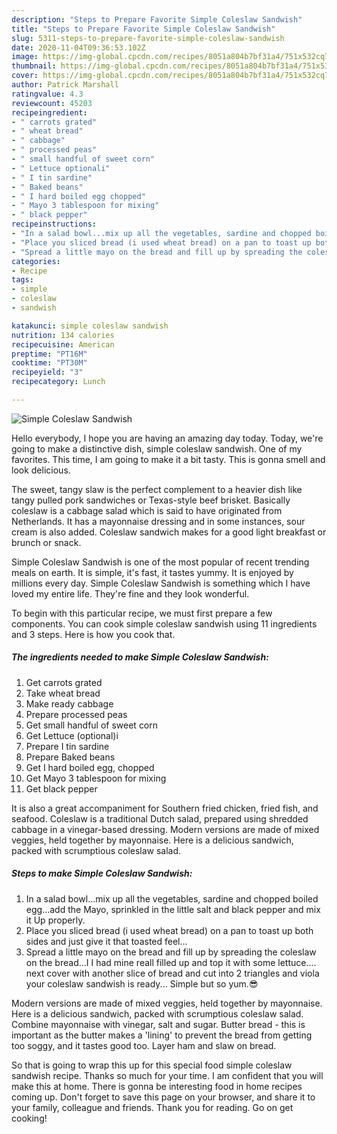```yaml
---
description: "Steps to Prepare Favorite Simple Coleslaw Sandwish"
title: "Steps to Prepare Favorite Simple Coleslaw Sandwish"
slug: 5311-steps-to-prepare-favorite-simple-coleslaw-sandwish
date: 2020-11-04T09:36:53.102Z
image: https://img-global.cpcdn.com/recipes/8051a804b7bf31a4/751x532cq70/simple-coleslaw-sandwish-recipe-main-photo.jpg
thumbnail: https://img-global.cpcdn.com/recipes/8051a804b7bf31a4/751x532cq70/simple-coleslaw-sandwish-recipe-main-photo.jpg
cover: https://img-global.cpcdn.com/recipes/8051a804b7bf31a4/751x532cq70/simple-coleslaw-sandwish-recipe-main-photo.jpg
author: Patrick Marshall
ratingvalue: 4.3
reviewcount: 45203
recipeingredient:
- " carrots grated"
- " wheat bread"
- " cabbage"
- " processed peas"
- " small handful of sweet corn"
- " Lettuce optionali"
- " I tin sardine"
- " Baked beans"
- " I hard boiled egg chopped"
- " Mayo 3 tablespoon for mixing"
- " black pepper"
recipeinstructions:
- "In a salad bowl...mix up all the vegetables, sardine and chopped boiled egg...add the Mayo, sprinkled in the little salt and black pepper and mix it Up properly."
- "Place you sliced bread (i used wheat bread) on a pan to toast up both sides and just give it that toasted feel..."
- "Spread a little mayo on the bread and fill up by spreading the coleslaw on the bread...I I had mine reall filled up and top it with some lettuce.... next cover with another slice of bread and cut into 2 triangles and viola your coleslaw sandwish is ready... Simple but so yum.😎"
categories:
- Recipe
tags:
- simple
- coleslaw
- sandwish

katakunci: simple coleslaw sandwish 
nutrition: 134 calories
recipecuisine: American
preptime: "PT16M"
cooktime: "PT30M"
recipeyield: "3"
recipecategory: Lunch

---
```



![Simple Coleslaw Sandwish](https://img-global.cpcdn.com/recipes/8051a804b7bf31a4/751x532cq70/simple-coleslaw-sandwish-recipe-main-photo.jpg)

Hello everybody, I hope you are having an amazing day today. Today, we're going to make a distinctive dish, simple coleslaw sandwish. One of my favorites. This time, I am going to make it a bit tasty. This is gonna smell and look delicious.

The sweet, tangy slaw is the perfect complement to a heavier dish like tangy pulled pork sandwiches or Texas-style beef brisket. Basically coleslaw is a cabbage salad which is said to have originated from Netherlands. It has a mayonnaise dressing and in some instances, sour cream is also added. Coleslaw sandwich makes for a good light breakfast or brunch or snack.

Simple Coleslaw Sandwish is one of the most popular of recent trending meals on earth. It is simple, it's fast, it tastes yummy. It is enjoyed by millions every day. Simple Coleslaw Sandwish is something which I have loved my entire life. They're fine and they look wonderful.


To begin with this particular recipe, we must first prepare a few components. You can cook simple coleslaw sandwish using 11 ingredients and 3 steps. Here is how you cook that.

<!--inarticleads1-->

##### The ingredients needed to make Simple Coleslaw Sandwish:

1. Get  carrots grated
1. Take  wheat bread
1. Make ready  cabbage
1. Prepare  processed peas
1. Get  small handful of sweet corn
1. Get  Lettuce (optional)i
1. Prepare  I tin sardine
1. Prepare  Baked beans
1. Get  I hard boiled egg, chopped
1. Get  Mayo 3 tablespoon for mixing
1. Get  black pepper


It is also a great accompaniment for Southern fried chicken, fried fish, and seafood. Coleslaw is a traditional Dutch salad, prepared using shredded cabbage in a vinegar-based dressing. Modern versions are made of mixed veggies, held together by mayonnaise. Here is a delicious sandwich, packed with scrumptious coleslaw salad. 

<!--inarticleads2-->

##### Steps to make Simple Coleslaw Sandwish:

1. In a salad bowl...mix up all the vegetables, sardine and chopped boiled egg...add the Mayo, sprinkled in the little salt and black pepper and mix it Up properly.
1. Place you sliced bread (i used wheat bread) on a pan to toast up both sides and just give it that toasted feel...
1. Spread a little mayo on the bread and fill up by spreading the coleslaw on the bread...I I had mine reall filled up and top it with some lettuce.... next cover with another slice of bread and cut into 2 triangles and viola your coleslaw sandwish is ready... Simple but so yum.😎


Modern versions are made of mixed veggies, held together by mayonnaise. Here is a delicious sandwich, packed with scrumptious coleslaw salad. Combine mayonnaise with vinegar, salt and sugar. Butter bread - this is important as the butter makes a &#39;lining&#39; to prevent the bread from getting too soggy, and it tastes good too. Layer ham and slaw on bread. 

So that is going to wrap this up for this special food simple coleslaw sandwish recipe. Thanks so much for your time. I am confident that you will make this at home. There is gonna be interesting food in home recipes coming up. Don't forget to save this page on your browser, and share it to your family, colleague and friends. Thank you for reading. Go on get cooking!
